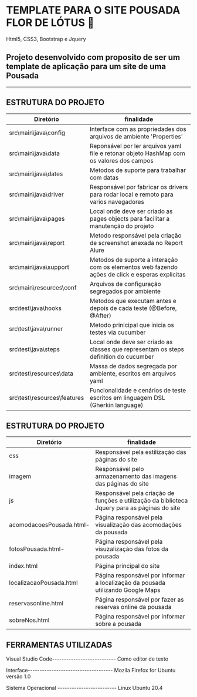 # TEMPLATE PARA O SITE POUSADA FLOR DE LÓTUS 🌷
   Html5, CSS3, Bootstrap e Jquery



## Projeto desenvolvido com proposito de ser um template de aplicação para um site de uma Pousada

-------------------------------------------------------------------------------------------------------------------------------------------------------------

## ESTRUTURA DO PROJETO

| Diretório                    	| finalidade       	                                                                                        | 
|------------------------------	|---------------------------------------------------------------------------------------------------------- |
| src\main\java\config 			| Interface com as propriedades dos arquivos de ambiente 'Properties'                                       |
| src\main\java\data    		| Reponsável por ler arquivos yaml file e retonar objeto HashMap com os valores dos campos                  |
| src\main\java\dates 			| Metodos de suporte para trabalhar com datas                                                              	|
| src\main\java\driver 			| Responsável por fabricar os drivers para rodar local e remoto para varios navegadores                    	|
| src\main\java\pages			| Local onde deve ser criado as pages objects para facilitar a manutenção do projeto                       	|
| src\main\java\report			| Metodo responsável pela criação de screenshot anexada no Report Alure                                		|
| src\main\java\support			| Metodos de suporte a interação com os elementos web fazendo ações de click e esperas explicitas          	|
| src\main\resources\conf	    | Arquivos de configuração segregados por ambiente                                                        	|
| src\test\java\hooks          	| Metodos que executam antes e depois de cada teste (@Before, @After)                                   	|
| src\test\java\runner         	| Metodo prinicipal que inicia os testes via cucumber                                                      	|
| src\test\java\steps         	| Local onde deve ser criado as classes que representam os steps definition do cucumber                    	|
| src\test\resources\data      	| Massa de dados segregada por ambiente, escritos em arquivos yaml                                      	|
| src\test\resources\features 	| Funcionalidade e cenários de teste escritos em linguagem DSL (Gherkin language)                        	|   
    


## ESTRUTURA DO PROJETO 

| Diretório                    	| finalidade       	                                                                                        | 
|------------------------------	|---------------------------------------------------------------------------------------------------------- |
| css                            | Responsável pela estilização das páginas do site                                                          |
| imagem                         | Responsável pelo armazenamento das imagens das páginas do site                                            |
| js                             | Responsável pela criação de funções e utilização da biblioteca Jquery para as páginas do site             |
| acomodacoesPousada.html-       | Página responsável pela visualização das acomodações da pousada                                           |
| fotosPousada.html-             | Página responsável pela visuzalização das fotos da pousada                                                |
| index.html                     | Página principal do site                                                                                  |
| localizacaoPousada.html        | Página responsável por informar a localização da pousada utilizando Google Maps                           |
| reservasonline.html            | Página responsável por fazer as reservas online da pousada                                                |
| sobreNos.html                  | Página responsável por informar sobre a pousada                                                            |


## FERRAMENTAS UTILIZADAS

Visual Studio Code--------------------------- Como editor de texto

Interface------------------------------------ Mozila Firefox for Ubuntu versão 1.0

Sistema Operacional ------------------------- Linux Ubuntu 20.4

